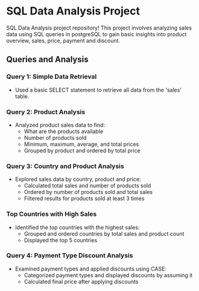 # SQL Data Analysis Project

SQL Data Analysis project repository! This project involves analyzing sales data using SQL queries in postgreSQL to gain basic insights into product overview, sales, price, payment and discount. 

## Queries and Analysis

### Query 1: Simple Data Retrieval
- Used a basic SELECT statement to retrieve all data from the 'sales' table.

### Query 2: Product Analysis
- Analyzed product sales data to find:
  - What are the products available 
  - Number of products sold
  - Minimum, maximum, average, and total prices
  - Grouped by product and ordered by total price

### Query 3: Country and Product Analysis
- Explored sales data by country, product and price:
  - Calculated total sales and number of products sold
  - Ordered by number of products sold and total sales
  - Filtered results for products sold at least 3 times


### Top Countries with High Sales
- Identified the top countries with the highest sales:
  - Grouped and ordered countries by total sales and product count
  - Displayed the top 5 countries
 

### Query 4: Payment Type Discount Analysis
- Examined payment types and applied discounts using CASE:
  - Categorized payment types and displayed discounts by assuming it
  - Calculated final price after applying discounts


